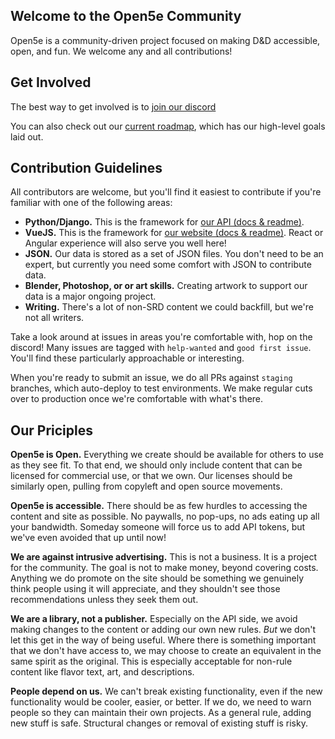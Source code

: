 ## Welcome to the Open5e Community

Open5e is a community-driven project focused on making D&D accessible, open, and fun. We welcome any and all contributions! 

## Get Involved

The best way to get involved is to [join our discord](https://discord.gg/9RNE2rY)

You can also check out our [current roadmap](https://github.com/orgs/open5e/projects/5), which has our high-level goals laid out.


## Contribution Guidelines

All contributors are welcome, but you'll find it easiest to contribute if you're familiar with one of the following areas:

- **Python/Django.** This is the framework for [our API (docs & readme)](https://github.com/open5e/open5e-api).
- **VueJS.** This is the framework for [our website (docs & readme)](https://github.com/open5e/open5e). React or Angular experience will also serve you well here!
- **JSON.** Our data is stored as a set of JSON files. You don't need to be an expert, but currently you need some comfort with JSON to contribute data.
- **Blender, Photoshop, or or art skills.** Creating artwork to support our data is a major ongoing project.
- **Writing.** There's a lot of non-SRD content we could backfill, but we're not all writers.

Take a look around at issues in areas you're comfortable with, hop on the discord! Many issues are tagged with `help-wanted` and `good first issue`. You'll find these particularly approachable or interesting.

When you're ready to submit an issue, we do all PRs against `staging` branches, which auto-deploy to test environments. We make regular cuts over to production once we're comfortable with what's there.


## Our Priciples

**Open5e is Open.** Everything we create should be available for others to use as they see fit. To that end, we should only include content that can be licensed for commercial use, or that we own. Our licenses should be similarly open, pulling from copyleft and open source movements.

**Open5e is accessible.** There should be as few hurdles to accessing the content and site as possible. No paywalls, no pop-ups, no ads eating up all your bandwidth. Someday someone will force us to add API tokens, but we've even avoided that up until now!

**We are against intrusive advertising.** This is not a business. It is a project for the community. The goal is not to make money, beyond covering costs. Anything we do promote on the site should be something we genuinely think people using it will appreciate, and they shouldn't see those recommendations unless they seek them out.

**We are a library, not a publisher.** Especially on the API side, we avoid making changes to the content or adding our own new rules. _But_ we don't let this get in the way of being useful. Where there is something important that we don't have access to, we may choose to create an equivalent in the same spirit as the original. This is especially acceptable for non-rule content like flavor text, art, and descriptions.

**People depend on us.** We can't break existing functionality, even if the new functionality would be cooler, easier, or better. If we do, we need to warn people so they can maintain their own projects. As a general rule, adding new stuff is safe. Structural changes or removal of existing stuff is risky. 


<!--

**Here are some ideas to get you started:**

🙋‍♀️ A short introduction - what is your organization all about?
🌈 Contribution guidelines - how can the community get involved?
👩‍💻 Useful resources - where can the community find your docs? Is there anything else the community should know?
🍿 Fun facts - what does your team eat for breakfast?
🧙 Remember, you can do mighty things with the power of [Markdown](https://docs.github.com/github/writing-on-github/getting-started-with-writing-and-formatting-on-github/basic-writing-and-formatting-syntax)
-->

